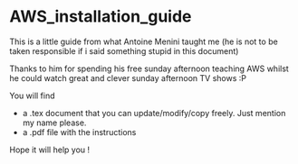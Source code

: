 AWS_installation_guide
======================

This is a little guide from what Antoine Menini taught me 
(he is not to be taken responsible if i said something stupid
in this document)

Thanks to him for spending his free sunday afternoon teaching 
AWS whilst he could watch great and clever sunday afternoon 
TV shows :P

You will find 
<ul>
<li>a .tex document that you can update/modify/copy 
freely. Just mention my name please.</li>
<li>a .pdf file with the instructions</li>
</ul>

Hope it will help you !
